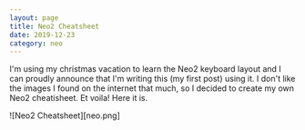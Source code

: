 ```yaml
---
layout: page 
title: Neo2 Cheatsheet
date: 2019-12-23
category: neo
---
```


I'm using my christmas vacation to learn the Neo2 keyboard layout and I can 
proudly announce that I'm writing this (my first post) using it. I don't like
the images I found on the internet that much, so I decided to create my own 
Neo2 cheatisheet. Et voila! Here it is.

![Neo2 Cheatsheet][neo.png] 

